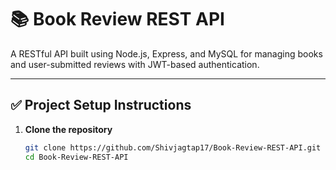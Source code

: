 # 📚 Book Review REST API

A RESTful API built using Node.js, Express, and MySQL for managing books and user-submitted reviews with JWT-based authentication.

---

## ✅ Project Setup Instructions

1. **Clone the repository**
   ```bash
   git clone https://github.com/Shivjagtap17/Book-Review-REST-API.git
   cd Book-Review-REST-API



   

